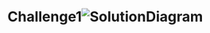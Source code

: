 # Challenge1![SolutionDiagram](https://user-images.githubusercontent.com/60991241/160594808-3e7fc330-38ec-4d18-b365-869fa56ccf9c.png)
